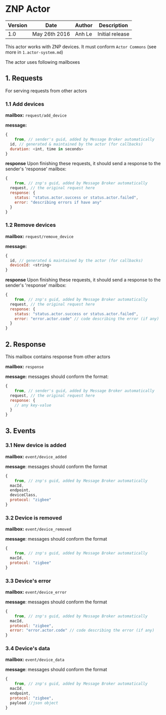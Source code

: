 ZNP Actor
=======================

| Version | Date | Author | Description |
|-------|-------|-------|-------------|
| 1.0  | May 26th 2016 | Anh Le  | Initial release |

This actor works with ZNP devices. It must conform `Actor Commons` (see more in `1.actor-system.md`)

The actor uses following mailboxes

## 1. Requests
For serving requests from other actors
### 1.1 Add devices

**mailbox:** `request/add_device`

**message:**
```javascript
{
	from, // sender's guid, added by Message Broker automatically  
  id, // generated & maintained by the actor (for callbacks)
  duration: <int, time in seconds>
}
```

**response**
Upon finishing these requests, it should send a response to the sender's 'response' mailbox:
```js
{
	from, // znp's guid, added by Message Broker automatically
  request, // the original request here
  response: {
    status: "status.actor.success or status.actor.failed",
    error: "describing errors if have any"
  }
}
```

### 1.2 Remove devices

**mailbox:** `request/remove_device`

**message:**
```javascript
{
  id, // generated & maintained by the actor (for callbacks)  
  deviceId: <string>
}
```

**response**
Upon finishing these requests, it should send a response to the sender's 'response' mailbox:
```js
{
	from, // znp's guid, added by Message Broker automatically
  request, // the original request here
  response: {
    status: "status.actor.success or status.actor.failed",
    error: "error.actor.code" // code describing the error (if any)
  }
}
```

## 2. Response
This mailbox contains response from other actors

**mailbox:** `response`

**message:**  messages should conform the format:
```js
{
	from, // sender's guid, added by Message Broker automatically
  request, // the original request here
  response: {
    // any key-value
  }
}
```

## 3. Events
### 3.1 New device is added

**mailbox:** `event/device_added`

**message**: messages should conform the format
```js
{
	from, // znp's guid, added by Message Broker automatically
  macId,
  endpoint,
  deviceClass,
  protocol: "zigbee"
}
```

### 3.2 Device is removed

**mailbox:** `event/device_removed`

**message**: messages should conform the format
```js
{
	from, // znp's guid, added by Message Broker automatically
  macId,
  protocol: "zigbee"
}
```

### 3.3 Device's error

**mailbox:** `event/device_error`

**message**: messages should conform the format
```js
{
	from, // znp's guid, added by Message Broker automatically
  macId,
  protocol: "zigbee",
  error: "error.actor.code" // code describing the error (if any)  
}
```

### 3.4 Device's data

**mailbox:** `event/device_data`

**message**: messages should conform the format
```js
{
	from, // znp's guid, added by Message Broker automatically
  macId,
  endpoint,
  protocol: "zigbee",
  payload //json object
}
```
